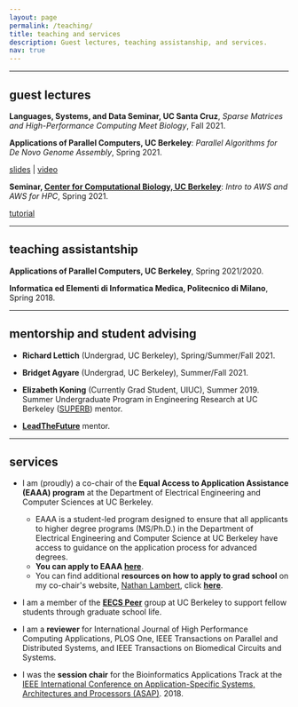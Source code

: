 ```yaml
---
layout: page
permalink: /teaching/
title: teaching and services
description: Guest lectures, teaching assistanship, and services.
nav: true
---
```

___

## guest lectures

**Languages, Systems, and Data Seminar, UC Santa Cruz**, *Sparse Matrices and High-Performance Computing Meet Biology*, Fall 2021.

**Applications of Parallel Computers, UC Berkeley**: *Parallel Algorithms for De Novo Genome Assembly*, Spring 2021.

[slides](https://bit.ly/3beLtwh) \| [video](https://www.youtube.com/watch?v=bJky-GMFob4)

**Seminar, [Center for Computational Biology, UC Berkeley](https://ccb.berkeley.edu/)**: *Intro to AWS and AWS for HPC*, Spring 2021.

[tutorial](https://github.com/giuliaguidi/AWS-Tutorial-CompBio-Seminar)

___

## teaching assistantship

**Applications of Parallel Computers, UC Berkeley**, Spring 2021/2020.

**Informatica ed Elementi di Informatica Medica, Politecnico di Milano**, Spring 2018.

___

## mentorship and student advising

* **Richard Lettich** (Undergrad, UC Berkeley), Spring/Summer/Fall 2021.

* **Bridget Agyare** (Undergrad, UC Berkeley), Summer/Fall 2021.

* **Elizabeth Koning** (Currently Grad Student, UIUC), Summer 2019. Summer Undergraduate Program in Engineering Research at UC Berkeley ([SUPERB](https://eecs.berkeley.edu/resources/undergrads/research/superb)) mentor. 

* **[LeadTheFuture](leadthefuture.tech)** mentor.

___

## services

* I am (proudly) a co-chair of the **Equal Access to Application Assistance (EAAA) program** at the Department of Electrical Engineering and Computer Sciences at UC Berkeley. 
	- EAAA is a student-led program designed to ensure that all applicants to higher degree programs (MS/Ph.D.) in the Department of Electrical Engineering and Computer Science at UC Berkeley have access to guidance on the application process for advanced degrees.
	- **You can apply to EAAA [here]()**. 
	- You can find additional **resources on how to apply to grad school** on my co-chair's website, [Nathan Lambert](https://www.natolambert.com/), click **[here](https://www.natolambert.com/guides/grad-apps)**.
	

* I am a member of the **[EECS Peer](https://www2.eecs.berkeley.edu/eecs-peers/)** group at UC Berkeley to support fellow students through graduate school life.

* I am a **reviewer** for International Journal of High Performance Computing Applications, PLOS One, IEEE Transactions on Parallel and Distributed Systems, and IEEE Transactions on Biomedical Circuits and Systems.

* I was the **session chair** for the Bioinformatics Applications Track at the [IEEE International Conference on Application-Specific Systems, Architectures and Processors (ASAP)](https://asap18.necst.it/program.html). 2018.
